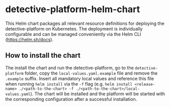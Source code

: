# detective-platform-helm-chart

This Helm chart packages all relevant resource definitions for deploying the detective-platform on Kubernetes. The deployment is individually configurable and can be managed conveniently via the Helm CLI (https://helm.sh/docs).

## How to install the chart

The install the chart and run the detective-platform, go to the `detective-platform` folder, copy the `local-values.yaml.example` file and remove the `.example` suffix. Insert all mandatory local values and reference this file when running `helm install` via the `-f` flag (e.g. `helm install <release-name> ./<path-to-the-chart> -f ./<path-to-the-chart>/local-values.yaml`). The chart will be installed and the platform will be started with the corresponding configuration after a successful installation.
